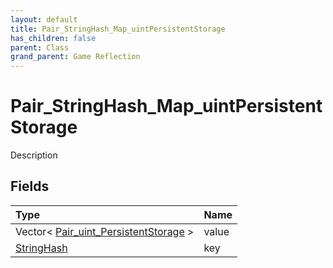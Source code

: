 ```yaml
---
layout: default
title: Pair_StringHash_Map_uintPersistentStorage
has_children: false
parent: Class
grand_parent: Game Reflection
---
```

# Pair_StringHash_Map_uintPersistentStorage
Description 

## Fields
| Type | Name |
|:-------------|:--------------|
| Vector< [Pair_uint_PersistentStorage](/game-reflection/classes/pair_uint__persistent_storage.md) > | value |
| [StringHash](/game-reflection/classes/string_hash.md) | key |
